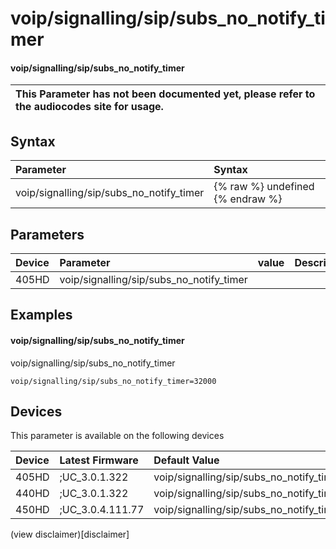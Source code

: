 ﻿---
description: voip/signalling/sip/subs_no_notify_timer
search:
    keywords: ['voip','signalling','sip','subs_no_notify_timer']
---

# voip/signalling/sip/subs_no_notify_timer

#### voip/signalling/sip/subs_no_notify_timer


| This Parameter has not been documented yet, please refer to the audiocodes site for usage.  |
| :--- |

## Syntax
| Parameter | Syntax |
| :--- | :--- |
|voip/signalling/sip/subs_no_notify_timer | {% raw %} undefined {% endraw %} |

## Parameters
|Device|Parameter|value|Description|
|:---|:---|:---|:---|
| 405HD | voip/signalling/sip/subs_no_notify_timer |  |  |

## Examples
#### voip/signalling/sip/subs_no_notify_timer

voip/signalling/sip/subs_no_notify_timer

```
voip/signalling/sip/subs_no_notify_timer=32000
```

## Devices
This parameter is available on the following devices

| Device | Latest Firmware | Default Value |
|:---|:---|:---|
| 405HD | ;UC_3.0.1.322 | voip/signalling/sip/subs_no_notify_timer=32000 
| 440HD | ;UC_3.0.1.322 | voip/signalling/sip/subs_no_notify_timer=32000 
| 450HD | ;UC_3.0.4.111.77 | voip/signalling/sip/subs_no_notify_timer=32000 

(view disclaimer)[disclaimer]
